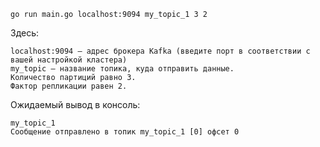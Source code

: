 ```
go run main.go localhost:9094 my_topic_1 3 2
```

Здесь: 

    localhost:9094 ― адрес брокера Kafka (введите порт в соответствии с вашей настройкой кластера)
    my_topic ― название топика, куда отправить данные.
    Количество партиций равно 3.
    Фактор репликации равен 2.

Ожидаемый вывод в консоль:
```
my_topic_1
Сообщение отправлено в топик my_topic_1 [0] офсет 0 
```
